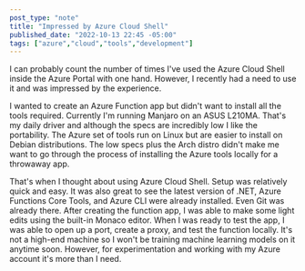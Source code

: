 ```yaml
---
post_type: "note" 
title: "Impressed by Azure Cloud Shell"
published_date: "2022-10-13 22:45 -05:00"
tags: ["azure","cloud","tools","development"]
---
```


I can probably count the number of times I've used the Azure Cloud Shell inside the Azure Portal with one hand. However, I recently had a need to use it and was impressed by the experience. 

I wanted to create an Azure Function app but didn't want to install all the tools required. Currently I'm running Manjaro on an ASUS L210MA. That's my daily driver and although the specs are incredibly low I like the portability. The Azure set of tools run on Linux but are easier to install on Debian distributions. The low specs plus the Arch distro didn't make me want to go through the process of installing the Azure tools locally for a throwaway app. 

That's when I thought about using Azure Cloud Shell. Setup was relatively quick and easy. It was also great to see the latest version of .NET, Azure Functions Core Tools, and Azure CLI were already installed. Even Git was already there. After creating the function app, I was able to make some light edits using the built-in Monaco editor. When I was ready to test the app, I was able to open up a port, create a proxy, and test the function locally. It's not a high-end machine so I won't be training machine learning models on it anytime soon. However, for experimentation and working with my Azure account it's more than I need. 